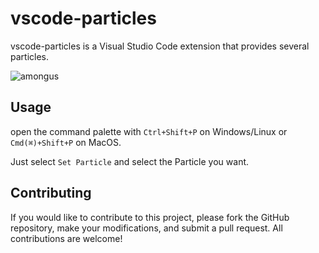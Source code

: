# vscode-particles

vscode-particles is a Visual Studio Code extension that provides several particles.

![amongus](https://github.com/haeseong123/vscode-particles/assets/50406129/8ce4cbed-8d7b-42af-a481-ac6797dc393c)

## Usage

open the command palette with `Ctrl+Shift+P` on Windows/Linux or `Cmd(⌘)+Shift+P` on MacOS.

Just select `Set Particle` and select the Particle you want.

## Contributing

If you would like to contribute to this project, please fork the GitHub repository, make your modifications, and submit a pull request. All contributions are welcome!
